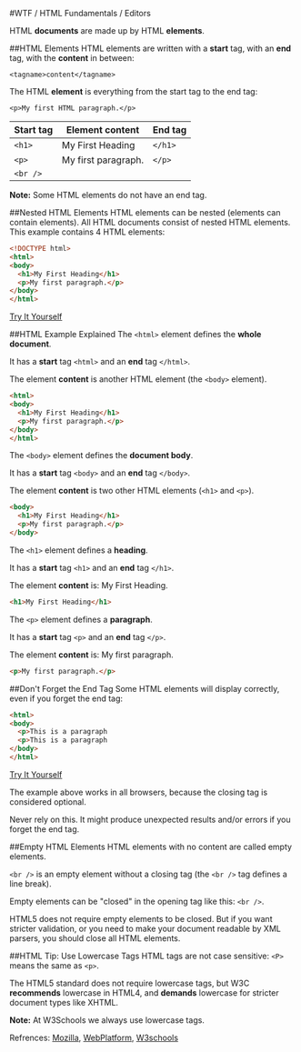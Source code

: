 #WTF / HTML Fundamentals / Editors

HTML **documents** are made up by HTML **elements**.

##HTML Elements
HTML elements are written with a **start** tag, with an **end** tag, with the **content** in between:

`<tagname>content</tagname>`

The HTML **element** is everything from the start tag to the end tag:

`<p>My first HTML paragraph.</p>`

Start tag	| Element content |	End tag
----------|-----------------|--------
`<h1>` | My First Heading |	`</h1>`
`<p>` |	My first paragraph. |	`</p>`
`<br />` |  |  	 

**Note:**	Some HTML elements do not have an end tag.

##Nested HTML Elements
HTML elements can be nested (elements can contain elements).
All HTML documents consist of nested HTML elements.
This example contains 4 HTML elements:
```html
<!DOCTYPE html>
<html>
<body>
  <h1>My First Heading</h1>
  <p>My first paragraph.</p>
</body>
</html>
```
[Try It Yourself](http://jsbin.com/bujeve/edit?html,output)

##HTML Example Explained
The `<html>` element defines the **whole document**.

It has a **start** tag `<html>` and an **end** tag `</html>`.

The element **content** is another HTML element (the `<body>` element).
```html
<html>
<body>
  <h1>My First Heading</h1>
  <p>My first paragraph.</p>
</body>
</html>
```
The `<body>` element defines the **document body**.

It has a **start** tag `<body>` and an **end** tag `</body>`.

The element **content** is two other HTML elements (`<h1>` and `<p>`).
```html
<body>
  <h1>My First Heading</h1>
  <p>My first paragraph.</p>
</body>
```
The `<h1>` element defines a **heading**.

It has a **start** tag `<h1>` and an **end** tag `</h1>`.

The element **content** is: My First Heading.
```html
<h1>My First Heading</h1>
```
The `<p>` element defines a **paragraph**.

It has a **start** tag `<p>` and an **end** tag `</p>`.

The element **content** is: My first paragraph.
```html
<p>My first paragraph.</p>
```

##Don't Forget the End Tag
Some HTML elements will display correctly, even if you forget the end tag:
```html
<html>
<body>
  <p>This is a paragraph
  <p>This is a paragraph
</body>
</html>
```
[Try It Yourself](http://jsbin.com/vemowo/edit?html,output)

The example above works in all browsers, because the closing tag is considered optional.

Never rely on this. It might produce unexpected results and/or errors if you forget the end tag.

##Empty HTML Elements
HTML elements with no content are called empty elements.

`<br />` is an empty element without a closing tag (the `<br />` tag defines a line break).

Empty elements can be "closed" in the opening tag like this: `<br />`.

HTML5 does not require empty elements to be closed. But if you want stricter validation, or you need to make your document readable by XML parsers, you should close all HTML elements.

##HTML Tip: Use Lowercase Tags
HTML tags are not case sensitive: `<P>` means the same as `<p>`.

The HTML5 standard does not require lowercase tags, but W3C **recommends** lowercase in HTML4, and **demands** lowercase for stricter document types like XHTML.

**Note:**	At W3Schools we always use lowercase tags.

Refrences: [Mozilla], [WebPlatform], [W3schools]

[simple html]: http://jsbin.com/johave/embed?html,output
[Mozilla]: http://developer.mozilla.org/en-US/docs/Web/HTML
[WebPlatform]: https://docs.webplatform.org/wiki/html
[W3schools]: http://www.w3schools.com/html/

